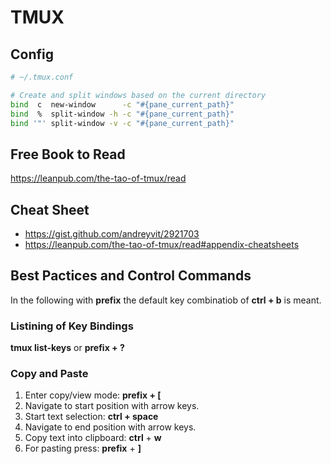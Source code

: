 # TMUX

## Config

```bash
# ~/.tmux.conf

# Create and split windows based on the current directory
bind  c  new-window      -c "#{pane_current_path}"
bind  %  split-window -h -c "#{pane_current_path}"
bind '"' split-window -v -c "#{pane_current_path}"
```

## Free Book to Read

https://leanpub.com/the-tao-of-tmux/read

## Cheat Sheet

* https://gist.github.com/andreyvit/2921703
* https://leanpub.com/the-tao-of-tmux/read#appendix-cheatsheets

## Best Pactices and Control Commands

In the following with __prefix__ the default key combinatiob of __ctrl + b__ is meant.

### Listining of Key Bindings

__tmux list-keys__ or __prefix + ?__ 

### Copy and Paste

1. Enter copy/view mode: __prefix + [__ 
1. Navigate to start position with arrow keys.
1. Start text selection: __ctrl + space__
1. Navigate to end position with arrow keys.
1. Copy text into clipboard: __ctrl__ + __w__
1. For pasting press: __prefix__ + __]__
